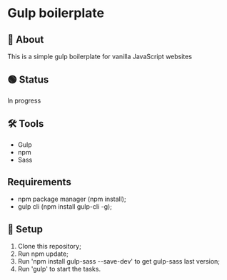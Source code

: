 # Gulp boilerplate

## 📖 About
This is a simple gulp boilerplate for vanilla JavaScript websites

## 🟢 Status
In progress

## 🛠️ Tools
- Gulp
- npm
- Sass

## Requirements
- npm package manager (npm install);
- gulp cli (npm install gulp-cli -g);
## 💽 Setup
1. Clone this repository;
2. Run npm update;
3. Run 'npm install gulp-sass --save-dev' to get gulp-sass last version;
4. Run 'gulp' to start the  tasks.  
